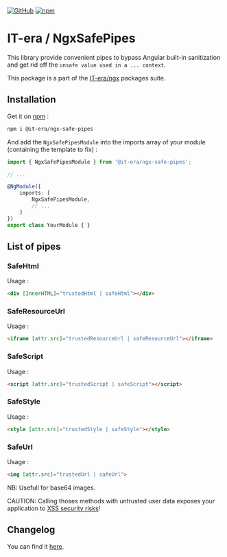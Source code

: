 [![GitHub](https://badge.fury.io/gh/it-era%2Fngx-safe-pipes.svg)](https://badge.fury.io/gh/it-era%2Fngx-safe-pipes)  [![npm](https://badge.fury.io/js/%40it-era%2Fngx-safe-pipes.svg)](https://badge.fury.io/js/%40it-era%2Fngx-safe-pipes)

# IT-era / NgxSafePipes

This library provide convenient pipes to bypass Angular built-in sanitization and get rid off the `unsafe value used in a ... context`.

This package is a part of the [IT-era/ngx](https://github.com/it-era/ngx) packages suite.

## Installation

Get it on [npm](https://www.npmjs.com/package/@it-era/ngx-safe-pipes) :

```sh
npm i @it-era/ngx-safe-pipes
```

And add the `NgxSafePipesModule` into the imports array of your module (containing the template to fix) :

```ts
import { NgxSafePipesModule } from '@it-era/ngx-safe-pipes';

// ...

@NgModule({
    imports: [
        NgxSafePipesModule,
        // ...
    ]
})
export class YourModule { }
```

## List of pipes

### SafeHtml

Usage :

```HTML
<div [InnerHTML]="trustedHtml | safeHtml"></div>
```

### SafeResourceUrl

Usage :

```HTML
<iframe [attr.src]="trustedResourceUrl | safeResourceUrl"></iframe>
```

### SafeScript

Usage :

```HTML
<script [attr.src]="trustedScript | safeScript"></script>
```

### SafeStyle

Usage :

```HTML
<style [attr.src]="trustedStyle | safeStyle"></style>
```

### SafeUrl

Usage :

```HTML
<img [attr.src]="trustedUrl | safeUrl">
```
NB: Usefull for base64 images.

CAUTION: Calling thoses methods with untrusted user data exposes your application to [XSS security risks](https://angular.io/guide/security#xss)!

## Changelog

You can find it [here](https://github.com/it-era/ngx-safe-pipes/blob/master/CHANGELOG.md).
